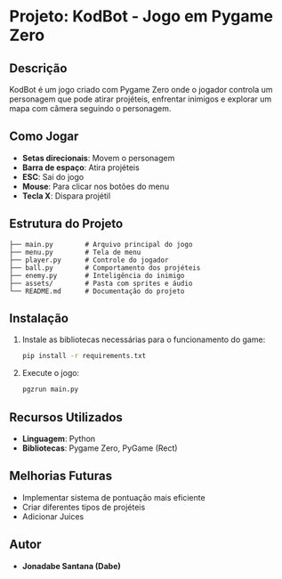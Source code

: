 # Projeto: KodBot - Jogo em Pygame Zero

## Descrição
KodBot é um jogo criado com Pygame Zero onde o jogador controla um personagem que pode atirar projéteis, enfrentar inimigos e explorar um mapa com câmera seguindo o personagem. 

## Como Jogar
- **Setas direcionais**: Movem o personagem
- **Barra de espaço**: Atira projéteis
- **ESC**: Sai do jogo
- **Mouse**: Para clicar nos botões do menu
- **Tecla X**: Dispara projétil

## Estrutura do Projeto
```
├── main.py        # Arquivo principal do jogo
├── menu.py        # Tela de menu
├── player.py      # Controle do jogador
├── ball.py        # Comportamento dos projéteis
├── enemy.py       # Inteligência do inimigo
├── assets/        # Pasta com sprites e áudio
└── README.md      # Documentação do projeto
```

## Instalação
1. Instale as bibliotecas necessárias para o funcionamento do game:
   ```bash
   pip install -r requirements.txt
   ```
2. Execute o jogo:
   ```bash
   pgzrun main.py
   ```

## Recursos Utilizados
- **Linguagem**: Python
- **Bibliotecas**: Pygame Zero, PyGame (Rect)

## Melhorias Futuras
- Implementar sistema de pontuação mais eficiente
- Criar diferentes tipos de projéteis
- Adicionar Juices

## Autor
- **Jonadabe Santana (Dabe)**

